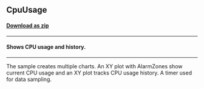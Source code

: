 ## CpuUsage
#### [Download as zip](https://minhaskamal.github.io/DownGit/#/home?url=https://github.com/GrapeCity/ComponentOne-WinForms-Samples/tree/master/NetFramework\Charts\CS\CpuUsage)
____
#### Shows CPU usage and history.
____
The sample creates multiple charts.  An XY plot with AlarmZones show current CPU usage and an XY plot tracks CPU usage history.  A timer used for data sampling. 